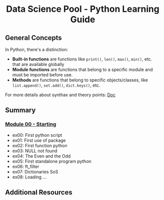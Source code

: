 <div align="center">

# Data Science Pool - Python Learning Guide

</div>

## General Concepts

In Python, there's a distinction:

- **Built-in functions** are functions like `print()`, `len()`, `max()`, `min()`, etc. that are available globally
- **Module functions** are functions that belong to a specific module and must be imported before use.
- **Methods** are functions that belong to specific objects/classes, like `list.append()`, `set.add()`, `dict.keys()`, etc.

For more details about synthax and theory points: [Doc][Basic Doc]

## Summary 

### [Module 00 - Starting](./module-00/README.md)
- ex00: First python script
- ex01: First use of package
- ex02: First function python
- ex03: NULL not found
- ex04: The Even and the Odd
- ex05: First standalone program python
- ex06: ft_filter
- ex07: Dictionaries SoS
- ex08: Loading ...

## Additional Resources

[Basic Doc]: https://github.com/AK7iwi/DOC/tree/main/python

